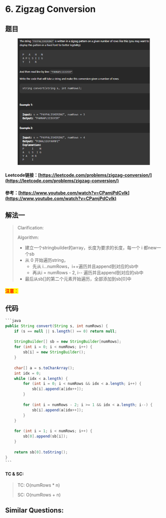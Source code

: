 # 6. Zigzag Conversion

## 题目

<figure><img src="../../.gitbook/assets/image (2) (1) (1) (1) (1) (1) (1) (1) (1).png" alt=""><figcaption></figcaption></figure>

#### Leetcode链接：[https://leetcode.com/problems/zigzag-conversion/](https://leetcode.com/problems/zigzag-conversion/)

#### 参考：[https://www.youtube.com/watch?v=CPamjPdCvIk](https://www.youtube.com/watch?v=CPamjPdCvIk)

## 解法一

> Clarification:&#x20;
>
> Algorithm:&#x20;
>
> * 建立一个stringbuilder的array，长度为要求的长度，每一个 i 都new一个sb
> * 从 0 开始遍历string，
>   * 先从 i...numRows，i++遍历并且append到对应的sb中
>   * 再从i = numRows - 2, i-- 遍历并且append到对应的sb中
> * 最后从sb\[]的第二个元素开始遍历，全部添加到sb\[0]中

#### <mark style="color:red;">注意：</mark>

## 代码

````java
```java
public String convert(String s, int numRows) {
    if (s == null || s.length() == 0) return null;

    StringBuilder[] sb = new StringBuilder[numRows];
    for (int i = 0; i < numRows; i++) {
        sb[i] = new StringBuilder();
    }

    char[] a = s.toCharArray();
    int idx = 0;
    while (idx < a.length) {
        for (int i = 0; i < numRows && idx < a.length; i++) {
            sb[i].append(a[idx++]);
        }

        for (int i = numRows - 2; i >= 1 && idx < a.length; i--) {
            sb[i].append(a[idx++]);
        }
    }

    for (int i = 1; i < numRows; i++) {
        sb[0].append(sb[i]);
    }

    return sb[0].toString();
}
```
````

#### TC & SC:&#x20;

> TC: O(numRows \* n)
>
> SC: O(numRows + n)

## **Similar Questions:**&#x20;
